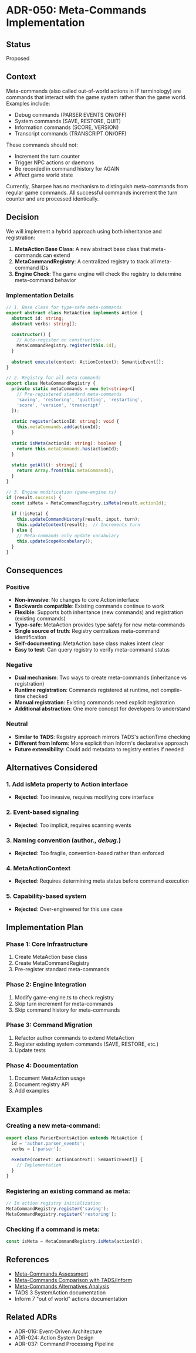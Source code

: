 # ADR-050: Meta-Commands Implementation

## Status
Proposed

## Context
Meta-commands (also called out-of-world actions in IF terminology) are commands that interact with the game system rather than the game world. Examples include:
- Debug commands (PARSER EVENTS ON/OFF)
- System commands (SAVE, RESTORE, QUIT)
- Information commands (SCORE, VERSION)
- Transcript commands (TRANSCRIPT ON/OFF)

These commands should not:
- Increment the turn counter
- Trigger NPC actions or daemons
- Be recorded in command history for AGAIN
- Affect game world state

Currently, Sharpee has no mechanism to distinguish meta-commands from regular game commands. All successful commands increment the turn counter and are processed identically.

## Decision
We will implement a hybrid approach using both inheritance and registration:

1. **MetaAction Base Class**: A new abstract base class that meta-commands can extend
2. **MetaCommandRegistry**: A centralized registry to track all meta-command IDs
3. **Engine Check**: The game engine will check the registry to determine meta-command behavior

### Implementation Details

```typescript
// 1. Base class for type-safe meta-commands
export abstract class MetaAction implements Action {
  abstract id: string;
  abstract verbs: string[];
  
  constructor() {
    // Auto-register on construction
    MetaCommandRegistry.register(this.id);
  }
  
  abstract execute(context: ActionContext): SemanticEvent[];
}

// 2. Registry for all meta-commands
export class MetaCommandRegistry {
  private static metaCommands = new Set<string>([
    // Pre-registered standard meta-commands
    'saving', 'restoring', 'quitting', 'restarting',
    'score', 'version', 'transcript'
  ]);
  
  static register(actionId: string): void {
    this.metaCommands.add(actionId);
  }
  
  static isMeta(actionId: string): boolean {
    return this.metaCommands.has(actionId);
  }
  
  static getAll(): string[] {
    return Array.from(this.metaCommands);
  }
}

// 3. Engine modification (game-engine.ts)
if (result.success) {
  const isMeta = MetaCommandRegistry.isMeta(result.actionId);
  
  if (!isMeta) {
    this.updateCommandHistory(result, input, turn);
    this.updateContext(result);  // Increments turn
  } else {
    // Meta-commands only update vocabulary
    this.updateScopeVocabulary();
  }
}
```

## Consequences

### Positive
- **Non-invasive**: No changes to core Action interface
- **Backwards compatible**: Existing commands continue to work
- **Flexible**: Supports both inheritance (new commands) and registration (existing commands)
- **Type-safe**: MetaAction provides type safety for new meta-commands
- **Single source of truth**: Registry centralizes meta-command identification
- **Self-documenting**: MetaAction base class makes intent clear
- **Easy to test**: Can query registry to verify meta-command status

### Negative
- **Dual mechanism**: Two ways to create meta-commands (inheritance vs registration)
- **Runtime registration**: Commands registered at runtime, not compile-time checked
- **Manual registration**: Existing commands need explicit registration
- **Additional abstraction**: One more concept for developers to understand

### Neutral
- **Similar to TADS**: Registry approach mirrors TADS's actionTime checking
- **Different from Inform**: More explicit than Inform's declarative approach
- **Future extensibility**: Could add metadata to registry entries if needed

## Alternatives Considered

### 1. Add isMeta property to Action interface
- **Rejected**: Too invasive, requires modifying core interface

### 2. Event-based signaling
- **Rejected**: Too implicit, requires scanning events

### 3. Naming convention (author.*, debug.*)
- **Rejected**: Too fragile, convention-based rather than enforced

### 4. MetaActionContext
- **Rejected**: Requires determining meta status before command execution

### 5. Capability-based system
- **Rejected**: Over-engineered for this use case

## Implementation Plan

### Phase 1: Core Infrastructure
1. Create MetaAction base class
2. Create MetaCommandRegistry
3. Pre-register standard meta-commands

### Phase 2: Engine Integration
1. Modify game-engine.ts to check registry
2. Skip turn increment for meta-commands
3. Skip command history for meta-commands

### Phase 3: Command Migration
1. Refactor author commands to extend MetaAction
2. Register existing system commands (SAVE, RESTORE, etc.)
3. Update tests

### Phase 4: Documentation
1. Document MetaAction usage
2. Document registry API
3. Add examples

## Examples

### Creating a new meta-command:
```typescript
export class ParserEventsAction extends MetaAction {
  id = 'author.parser_events';
  verbs = ['parser'];
  
  execute(context: ActionContext): SemanticEvent[] {
    // Implementation
  }
}
```

### Registering an existing command as meta:
```typescript
// In action registry initialization
MetaCommandRegistry.register('saving');
MetaCommandRegistry.register('restoring');
```

### Checking if a command is meta:
```typescript
const isMeta = MetaCommandRegistry.isMeta(actionId);
```

## References
- [Meta-Commands Assessment](../design/meta-commands-assessment.md)
- [Meta-Commands Comparison with TADS/Inform](../design/meta-commands-comparison.md)
- [Meta-Commands Alternatives Analysis](../design/meta-commands-alternatives.md)
- TADS 3 SystemAction documentation
- Inform 7 "out of world" actions documentation

## Related ADRs
- ADR-016: Event-Driven Architecture
- ADR-024: Action System Design
- ADR-037: Command Processing Pipeline